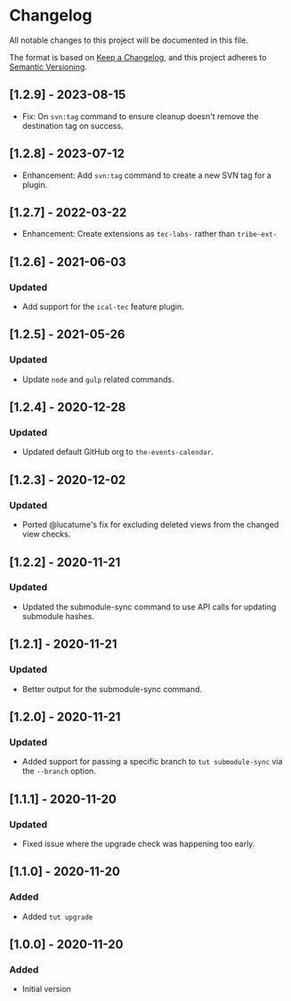 # Changelog
All notable changes to this project will be documented in this file.

The format is based on [Keep a Changelog](https://keepachangelog.com/en/1.0.0/),
and this project adheres to [Semantic Versioning](https://semver.org/spec/v2.0.0.html).

## [1.2.9] - 2023-08-15

- Fix: On `svn:tag` command to ensure cleanup doesn't remove the destination tag on success.


## [1.2.8] - 2023-07-12

- Enhancement: Add `svn:tag` command to create a new SVN tag for a plugin.

## [1.2.7] - 2022-03-22

- Enhancement: Create extensions as `tec-labs-` rather than `tribe-ext-`

## [1.2.6] - 2021-06-03
### Updated

- Add support for the `ical-tec` feature plugin.

## [1.2.5] - 2021-05-26
### Updated

- Update `node` and `gulp` related commands.

## [1.2.4] - 2020-12-28
### Updated

- Updated default GitHub org to `the-events-calendar`.

## [1.2.3] - 2020-12-02
### Updated

- Ported @lucatume's fix for excluding deleted views from the changed view checks.

## [1.2.2] - 2020-11-21
### Updated

- Updated the submodule-sync command to use API calls for updating submodule hashes.

## [1.2.1] - 2020-11-21
### Updated

- Better output for the submodule-sync command.

## [1.2.0] - 2020-11-21
### Updated

- Added support for passing a specific branch to `tut submodule-sync` via the `--branch` option.

## [1.1.1] - 2020-11-20
### Updated

- Fixed issue where the upgrade check was happening too early.

## [1.1.0] - 2020-11-20
### Added

- Added `tut upgrade`

## [1.0.0] - 2020-11-20
### Added

- Initial version
